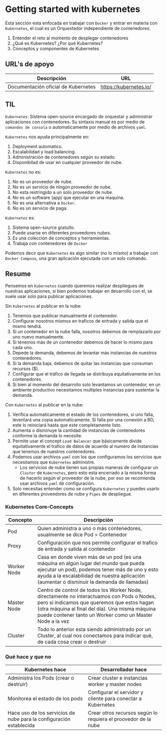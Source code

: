 # Getting started with kubernetes

Esta sección esta enfocada en trabajar con ```Docker``` y entrar en materia con ```Kubernetes```, el cual es un Orquestador independiente de contenedores.

1. Entender el reto al momento de desplegar contenedores
2. ¿Qué es Kubernetes? ¿Por qué Kubernetes?
3. Conceptos y componentes de Kubernetes  

## URL's de apoyo

| Descripción | URL |
| ------------- | ------------- |
| Documentación oficial de Kubernetes | https://kubernetes.io/ |

## TIL

```Kubernetes```: Sistema open-source encargado de orquestar y administrar aplicaciones con contenedores. Su sintaxis manual es por medio de ```comandos de consola``` o automaticamente por medio de archivos ```yaml```.

```Kubernetes``` nos ayuda principalmente en:
1. Deployment automatico.
2. Escalabilidad y load balancing.
3. Administración de contenedores según su estado.
4. Disponibilad de usar en cualquier proveedor de nube.

```Kubernetes``` no es:
1. No es un proveedor de nube.
2. No es un servicio de ningún proveedor de nube.
3. No esta restringido a un solo proveedor de nube.
4. No es un software (app) que ejecutar en una maquina.
5. No es una alternativa a ```Docker```.
6. No es un servicio de paga.

```Kubernetes``` es:
1. Sistema open-source gratuito.
2. Puede usarse en diferentes proveedores nubes.
3. Es una colección de conceptos y herramientas.
4. Trabaja con contenedores de ```Docker```

Podemos decir que ```Kubernetes``` es algo similar (no lo mismo) a trabajar con ```Docker Compose```, una gran aplicación ejecutada con un solo comando.

## Resume

Pensemos en ```Kubernetes``` cuando queremos realizar despliegues de nuestras aplicaciones, si bien podemos trabajar en desarrollo con el, se suele usar solo para publicar aplicaciones.

Sin ```Kubernetes``` al publicar en la nube:
1. Tenemos que publicar manualmente el contenedor.
2. Configurar nosotros mismos en traficos de entrada y salida que el mismo tendrá. 
3. Si un contenedor en la nube falla, nosotros debemos de remplazarlo por uno nuevo manualmente.
4. Si tenemos más de un contenedor debemos de hacer lo mismo para cada uno.
5. Depede la demanda, debemos de levantar más instancias de nuestros contenedores.
6. Si la demanda baja, debemos de quitar las instancias que consuman recursos ($).
7. Configurar que el tráfico de llegada se distribuya equitativamente en los contenedores.
8. Si bien al momento del desarrollo solo levantamos un contenedor, en un ambiente productivo necesitamos multiples instancias para sustentar la demanda.

Con ```Kubernetes``` al publicar en la nube: 
1. Verifica automaticamente el estado de los contenedores, si uno falla, leventará una copia automaticamente. Si falla por una conexión a BD, este lo reiniciará hasta que este completamente listo.
2. Aumenta o disminuye la cantidad de instancias de contenedores conforme la demanda lo necesite.
3. Permite usar el concept ```Load Balancer``` que básicamente divide equitativamente el trafico de datos de acuerdo al numero de instancias que tenemos de nuestros contenedores.
4. Podemos usar archivos ```yaml``` con los que configuramos los servicios que necesitamos que ```Kubernetes``` administre.
    - Los servicios de nube tienen sus propias maneras de configurar un ```Cluster``` de ```Kubernetes```, pero esto esta encerrado a la misma forma de hacerlo según el proveedor de la nube, por eso se recomienda usar archivos ```yaml``` de configuración.
5. Solo necesitas entender como se configura ```Kubernetes``` y puedes usarlo en diferentes proveedores de nube y ```Pipes``` de despliegue.

### Kubernetes Core-Concepts

| Concepto | Descripción |
| ------------- | ------------- |
| Pod | Quien administra a uno o más contenedores, usualmente se dice Pod = Contenedor |
| Proxy | Configuración que nos permite configurar el trafico de entrada y salida al contenedor |
| Worker Node | Casa en donde viven más de un pod (es una máquina en algún lugar del mundo que pueda ejecutar un pod), podemos tener más de uno y esto ayuda a la escalabilidad de nuestra aplicación (aumentar o disminuir la demanda de llamadas) |
| Master Node | Centro de control de todos los Worker Node, directamente no interactuamos con Pods o Nodes, pero si indicamos que queremos que estos hagan (otra máquina al final del día). Una misma máquina puede contener tanto un Worker como un Master Node a la vez |
| Cluster | Todo lo anterior esta siendo administrado por un Cluster, al cual nos conectamos para indicar qué, de cada cosa crear o destruir |

### Qué hace y que no

| Kubernetes hace | Desarrollador hace |
| ------------- | ------------- |
| Administra los Pods (crear o destruir) | Crear cluster e instancias worker y master nodes |
| Monitorea el estado de los pods | Configurar el servidor y cliente para conectar a Kubernetes |
| Hace uso de los servicios de nube para la configuración establecida | Crear otros recursos según lo requiera el proovedor de la nube |

